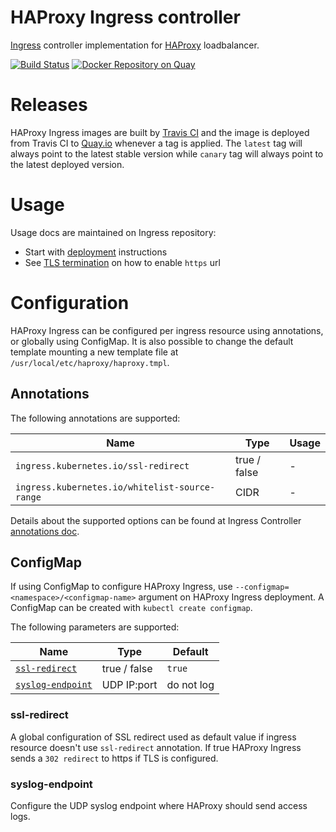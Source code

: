 # HAProxy Ingress controller

[Ingress](https://kubernetes.io/docs/user-guide/ingress/) controller implementation for [HAProxy](http://www.haproxy.org/) loadbalancer.

[![Build Status](https://travis-ci.org/jcmoraisjr/haproxy-ingress.svg?branch=master)](https://travis-ci.org/jcmoraisjr/haproxy-ingress) [![Docker Repository on Quay](https://quay.io/repository/jcmoraisjr/haproxy-ingress/status "Docker Repository on Quay")](https://quay.io/repository/jcmoraisjr/haproxy-ingress)

# Releases

HAProxy Ingress images are built by [Travis CI](https://travis-ci.org/jcmoraisjr/haproxy-ingress) and the
image is deployed from Travis CI to [Quay.io](https://quay.io/repository/jcmoraisjr/haproxy-ingress?tag=latest&tab=tags)
whenever a tag is applied. The `latest` tag will always point to the latest stable version while
`canary` tag will always point to the latest deployed version.

# Usage

Usage docs are maintained on Ingress repository:

* Start with [deployment](https://github.com/kubernetes/ingress/tree/master/examples/deployment/haproxy) instructions
* See [TLS termination](https://github.com/kubernetes/ingress/tree/master/examples/tls-termination/haproxy) on how to enable `https` url

# Configuration

HAProxy Ingress can be configured per ingress resource using annotations, or globally
using ConfigMap. It is also possible to change the default template mounting a new
template file at `/usr/local/etc/haproxy/haproxy.tmpl`.

## Annotations

The following annotations are supported:

|Name|Type|Usage|
|---|---|---|
|`ingress.kubernetes.io/ssl-redirect`|true / false|-|
|`ingress.kubernetes.io/whitelist-source-range`|CIDR|-|

Details about the supported options can be found at Ingress Controller
[annotations doc](https://github.com/kubernetes/ingress/blob/master/controllers/nginx/configuration.md#annotations).

## ConfigMap

If using ConfigMap to configure HAProxy Ingress, use
`--configmap=<namespace>/<configmap-name>` argument on HAProxy Ingress deployment.
A ConfigMap can be created with `kubectl create configmap`.

The following parameters are supported:

|Name|Type|Default|
|---|---|---|
|[`ssl-redirect`](#ssl-redirect)|true / false|`true`|
|[`syslog-endpoint`](#syslog-endpoint)|UDP IP:port|do not log|

### ssl-redirect

A global configuration of SSL redirect used as default value if ingress resource
doesn't use `ssl-redirect` annotation. If true HAProxy Ingress sends a `302 redirect`
to https if TLS is configured.

### syslog-endpoint

Configure the UDP syslog endpoint where HAProxy should send access logs.
